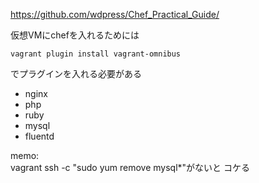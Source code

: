 https://github.com/wdpress/Chef_Practical_Guide/


仮想VMにchefを入れるためには

```vagrant plugin install vagrant-omnibus```

でプラグインを入れる必要がある

* nginx
* php
* ruby
* mysql
* fluentd

memo:  
vagrant ssh -c "sudo yum remove mysql*"がないと
コケる

